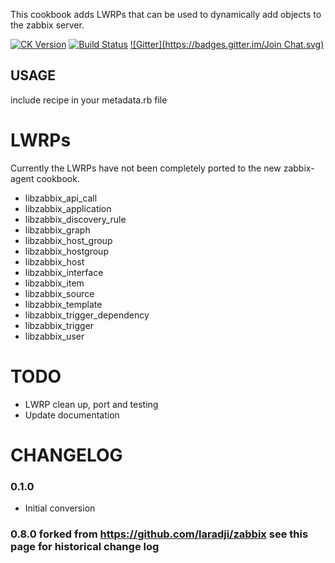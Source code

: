 This cookbook adds LWRPs that can be used to dynamically add objects to the zabbix server.

[![CK Version](http://img.shields.io/cookbook/v/libzabbix.svg)](https://supermarket.getchef.com/cookbooks/libzabbix)
[![Build Status](https://secure.travis-ci.org/TD-4242/cookbook-libzabbix.png)](http://travis-ci.org/TD-4242/cookbook-libzabbix)
[![Gitter](https://badges.gitter.im/Join Chat.svg)](https://gitter.im/TD-4242/zabbix-agent?utm_source=badge&utm_medium=badge&utm_campaign=pr-badge&utm_content=badge)

## USAGE
include recipe in your metadata.rb file

# LWRPs
Currently the LWRPs have not been completely ported to the new zabbix-agent cookbook.

* libzabbix\_api\_call
* libzabbix\_application
* libzabbix\_discovery\_rule
* libzabbix\_graph
* libzabbix\_host\_group
* libzabbix\_hostgroup
* libzabbix\_host
* libzabbix\_interface
* libzabbix\_item
* libzabbix\_source
* libzabbix\_template
* libzabbix\_trigger\_dependency
* libzabbix\_trigger
* libzabbix\_user


# TODO

* LWRP clean up, port and testing
* Update documentation

# CHANGELOG
### 0.1.0
  * Initial conversion

### 0.8.0 forked from https://github.com/laradji/zabbix see this page for historical change log
